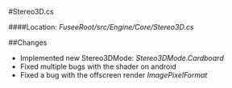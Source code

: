 #Stereo3D.cs

####Location: *FuseeRoot/src/Engine/Core/Stereo3D.cs*


##Changes
* Implemented new Stereo3DMode: *Stereo3DMode.Cardboard*
* Fixed multiple bugs with the shader on android
* Fixed a bug with the offscreen render *ImagePixelFormat*

